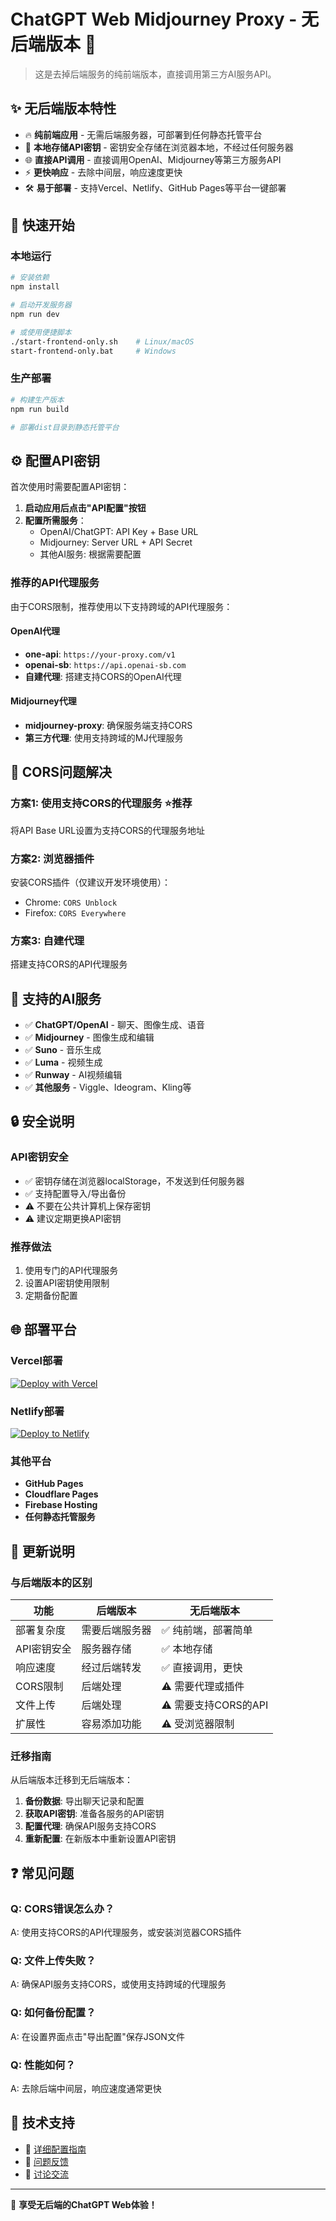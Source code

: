 # ChatGPT Web Midjourney Proxy - 无后端版本 🚀

> 这是去掉后端服务的纯前端版本，直接调用第三方AI服务API。

## ✨ 无后端版本特性

- 🔥 **纯前端应用** - 无需后端服务器，可部署到任何静态托管平台
- 🔐 **本地存储API密钥** - 密钥安全存储在浏览器本地，不经过任何服务器
- 🌐 **直接API调用** - 直接调用OpenAI、Midjourney等第三方服务API
- ⚡ **更快响应** - 去除中间层，响应速度更快
- 🛠️ **易于部署** - 支持Vercel、Netlify、GitHub Pages等平台一键部署

## 🚀 快速开始

### 本地运行
```bash
# 安装依赖
npm install

# 启动开发服务器
npm run dev

# 或使用便捷脚本
./start-frontend-only.sh    # Linux/macOS
start-frontend-only.bat     # Windows
```

### 生产部署
```bash
# 构建生产版本
npm run build

# 部署dist目录到静态托管平台
```

## ⚙️ 配置API密钥

首次使用时需要配置API密钥：

1. **启动应用后点击"API配置"按钮**
2. **配置所需服务**：
   - OpenAI/ChatGPT: API Key + Base URL
   - Midjourney: Server URL + API Secret
   - 其他AI服务: 根据需要配置

### 推荐的API代理服务

由于CORS限制，推荐使用以下支持跨域的API代理服务：

#### OpenAI代理
- **one-api**: `https://your-proxy.com/v1`
- **openai-sb**: `https://api.openai-sb.com`
- **自建代理**: 搭建支持CORS的OpenAI代理

#### Midjourney代理
- **midjourney-proxy**: 确保服务端支持CORS
- **第三方代理**: 使用支持跨域的MJ代理服务

## 🔧 CORS问题解决

### 方案1: 使用支持CORS的代理服务 ⭐推荐
将API Base URL设置为支持CORS的代理服务地址

### 方案2: 浏览器插件
安装CORS插件（仅建议开发环境使用）：
- Chrome: `CORS Unblock`
- Firefox: `CORS Everywhere`

### 方案3: 自建代理
搭建支持CORS的API代理服务

## 📱 支持的AI服务

- ✅ **ChatGPT/OpenAI** - 聊天、图像生成、语音
- ✅ **Midjourney** - 图像生成和编辑
- ✅ **Suno** - 音乐生成
- ✅ **Luma** - 视频生成
- ✅ **Runway** - AI视频编辑
- ✅ **其他服务** - Viggle、Ideogram、Kling等

## 🔒 安全说明

### API密钥安全
- ✅ 密钥存储在浏览器localStorage，不发送到任何服务器
- ✅ 支持配置导入/导出备份
- ⚠️ 不要在公共计算机上保存密钥
- ⚠️ 建议定期更换API密钥

### 推荐做法
1. 使用专门的API代理服务
2. 设置API密钥使用限制
3. 定期备份配置

## 🌐 部署平台

### Vercel部署
[![Deploy with Vercel](https://vercel.com/button)](https://vercel.com/new/clone?repository-url=https://github.com/Dooy/chatgpt-web-midjourney-proxy)

### Netlify部署
[![Deploy to Netlify](https://www.netlify.com/img/deploy/button.svg)](https://app.netlify.com/start/deploy?repository=https://github.com/Dooy/chatgpt-web-midjourney-proxy)

### 其他平台
- **GitHub Pages**
- **Cloudflare Pages**
- **Firebase Hosting**
- **任何静态托管服务**

## 📝 更新说明

### 与后端版本的区别

| 功能 | 后端版本 | 无后端版本 |
|------|---------|-----------|
| 部署复杂度 | 需要后端服务器 | ✅ 纯前端，部署简单 |
| API密钥安全 | 服务器存储 | ✅ 本地存储 |
| 响应速度 | 经过后端转发 | ✅ 直接调用，更快 |
| CORS限制 | 后端处理 | ⚠️ 需要代理或插件 |
| 文件上传 | 后端处理 | ⚠️ 需要支持CORS的API |
| 扩展性 | 容易添加功能 | ⚠️ 受浏览器限制 |

### 迁移指南

从后端版本迁移到无后端版本：

1. **备份数据**: 导出聊天记录和配置
2. **获取API密钥**: 准备各服务的API密钥
3. **配置代理**: 确保API服务支持CORS
4. **重新配置**: 在新版本中重新设置API密钥

## ❓ 常见问题

### Q: CORS错误怎么办？
A: 使用支持CORS的API代理服务，或安装浏览器CORS插件

### Q: 文件上传失败？
A: 确保API服务支持CORS，或使用支持跨域的代理服务

### Q: 如何备份配置？
A: 在设置界面点击"导出配置"保存JSON文件

### Q: 性能如何？
A: 去除后端中间层，响应速度通常更快

## 🤝 技术支持

- 📖 [详细配置指南](./NO-BACKEND-SETUP.md)
- 🐛 [问题反馈](https://github.com/Dooy/chatgpt-web-midjourney-proxy/issues)
- 💬 [讨论交流](https://github.com/Dooy/chatgpt-web-midjourney-proxy/discussions)

---

🎉 **享受无后端的ChatGPT Web体验！**